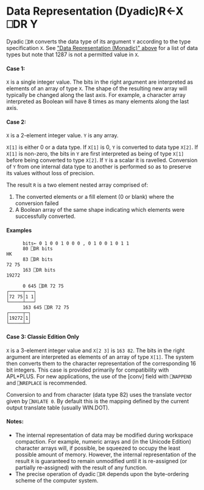




<h1 class="heading"><span class="name">Data Representation (Dyadic)</span><span class="command">R←X ⎕DR Y</span></h1>

Dyadic `⎕DR` converts the data type of its argument `Y` according to the type specification `X`. See ["Data Representation (Monadic)" above](../../../system-functions-a-z/system-functions-a-z/data-representation-monadic.md) for a list of data types but note that 1287 is not a permitted value in `X`.



#### Case 1:


`X` is a single integer value. The bits in the right argument are interpreted as elements of an array of type `X`. The shape of the resulting new array will typically be changed along the last axis. For example, a character array interpreted as Boolean will have 8 times as many elements along the last axis.



#### Case 2:


`X` is a 2-element integer value. `Y` is any array.


`X[1]` is either 0 or a data type. If `X[1]` is 0, `Y` is converted to data type `X[2]`. If `X[1]` is non-zero, the bits in `Y` are first interpreted as being of type `X[1]` before being converted to type `X[2]`. If `Y` is a scalar it is ravelled. Conversion of `Y` from one internal data type to another is performed so as to preserve its values without loss of precision.




The result `R` is a two element nested array comprised of:

1. The converted elements or a fill element (0 or blank) where the conversion failed
2. A Boolean array of the same shape indicating which elements were successfully converted.

#### Examples

```apl
      bits← 0 1 0 0 1 0 0 0 , 0 1 0 0 1 0 1 1
      80 ⎕DR bits
HK
      83 ⎕DR bits
72 75
      163 ⎕DR bits
19272

      0 645 ⎕DR 72 75
┌─────┬───┐
│72 75│1 1│
└─────┴───┘
      163 645 ⎕DR 72 75
┌─────┬─┐
│19272│1│
└─────┴─┘

```

#### Case 3: Classic Edition Only


`X` is a 3-element integer value and `X[2 3]` is `163 82`. The bits in the right argument are interpreted as elements of an array of type `X[1]`. The system then converts them to the character representation of the corresponding 16 bit integers. This case is provided primarily for compatibility with APL*PLUS. For new applications, the use of the [conv] field with `⎕NAPPEND` and `⎕NREPLACE` is recommended.


Conversion to and from character (data type 82) uses the translate vector given by `⎕NXLATE 0`. By default this is the mapping defined by the current output translate table (usually WIN.DOT).



#### Notes:

- The internal representation of data may be modified during workspace compaction. For example, numeric arrays and (in the Unicode Edition) character arrays will, if possible, be squeezed to occupy the least possible amount of memory. However, the internal representation of the result `R` is guaranteed to remain unmodified until it is re-assigned (or partially re-assigned) with the result of any function.
- The precise operation of dyadic `⎕DR` depends upon the byte-ordering scheme of the computer system.


